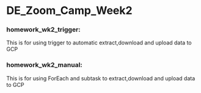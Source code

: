 # DE_Zoom_Camp_Week2

### homework_wk2_trigger:
 This is for using trigger to automatic extract,download and upload data to GCP

### homework_wk2_manual:
 This is for using ForEach and subtask to extract,download and upload data to GCP